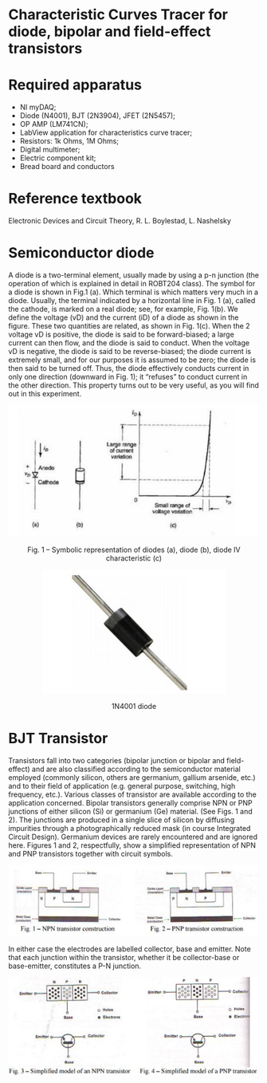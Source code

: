 # Characteristic Curves Tracer for diode, bipolar and field-effect transistors

# Required apparatus

* NI myDAQ;
* Diode (N4001), BJT (2N3904), JFET (2N5457);
* OP AMP (LM741CN);
* LabView application for characteristics curve tracer;
* Resistors: 1k Ohms, 1M Ohms;
* Digital multimeter;
* Electric component kit;
* Bread board and conductors

# Reference textbook

Electronic Devices and Circuit Theory, R. L. Boylestad, L. Nashelsky

# Semiconductor diode

A diode is a two-terminal element, usually made by using a p-n junction (the operation of which is
explained in detail in ROBT204 class).
The symbol for a diode is shown in Fig.1 (a). Which terminal is which matters very much in a diode.
Usually, the terminal indicated by a horizontal line in Fig. 1 (a), called the cathode, is marked on a real
diode; see, for example, Fig. 1(b). We define the voltage (vD) and the current (iD) of a diode as shown in
the figure. These two quantities are related, as shown in Fig. 1(c). When the 2 voltage vD is positive, the
diode is said to be forward-biased; a large current can then flow, and the diode is said to conduct. When
the voltage vD is negative, the diode is said to be reverse-biased; the diode current is extremely small, and
for our purposes it is assumed to be zero; the diode is then said to be turned off. Thus, the diode
effectively conducts current in only one direction (downward in Fig. 1); it “refuses” to conduct current in
the other direction. This property turns out to be very useful, as you will find out in this experiment.

<p align="center"> 
<img src="https://raw.githubusercontent.com/BatyaGG/Characteristic-Curves-Tracer-for-diode-bipolar-and-field-effect-transistors/master/diode.JPG"/>
</p>
<p align="center">
Fig. 1 – Symbolic representation of diodes (a), diode (b), diode IV characteristic (c)
</p>

<p align="center"> 
<img src="https://raw.githubusercontent.com/BatyaGG/Characteristic-Curves-Tracer-for-diode-bipolar-and-field-effect-transistors/master/1N4001.JPG"/>
</p>
<p align="center">
1N4001 diode
</p>

# BJT Transistor

Transistors fall into two categories (bipolar junction or bipolar and field-effect) and are also classified
according to the semiconductor material employed (commonly silicon, others are germanium, gallium
arsenide, etc.) and to their field of application (e.g. general purpose, switching, high frequency, etc.).
Various classes of transistor are available according to the application concerned.
Bipolar transistors generally comprise NPN or PNP junctions of either silicon (Si) or germanium (Ge)
material. (See Figs. 1 and 2). The junctions are produced in a single slice of silicon by diffusing
impurities through a photographically reduced mask (in course Integrated Circuit Design). Germanium
devices are rarely encountered and are ignored here. Figures 1 and 2, respectfully, show a simplified
representation of NPN and PNP transistors together with circuit symbols.

<p align="center"> 
<img src="https://raw.githubusercontent.com/BatyaGG/Characteristic-Curves-Tracer-for-diode-bipolar-and-field-effect-transistors/master/transistor_kinds.JPG"/>
</p>

In either case the electrodes are labelled collector, base and emitter. Note that each junction within the
transistor, whether it be collector-base or base-emitter, constitutes a P-N junction.

<p align="center"> 
<img src="https://raw.githubusercontent.com/BatyaGG/Characteristic-Curves-Tracer-for-diode-bipolar-and-field-effect-transistors/master/illustrations/transistor_kinds2.JPG"/>
</p>


